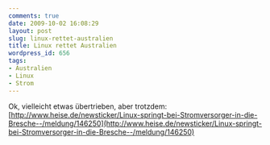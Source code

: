```yaml
---
comments: true
date: 2009-10-02 16:08:29
layout: post
slug: linux-rettet-australien
title: Linux rettet Australien
wordpress_id: 656
tags:
- Australien
- Linux
- Strom
---
```


Ok, vielleicht etwas übertrieben, aber trotzdem: [http://www.heise.de/newsticker/Linux-springt-bei-Stromversorger-in-die-Bresche--/meldung/146250](http://www.heise.de/newsticker/Linux-springt-bei-Stromversorger-in-die-Bresche--/meldung/146250)
